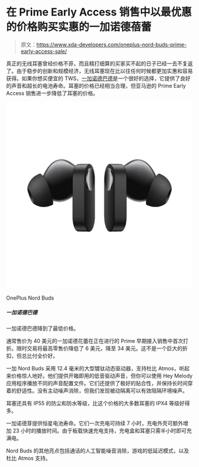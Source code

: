 # 在 Prime Early Access 销售中以最优惠的价格购买实惠的一加诺德蓓蕾

> 原文：<https://www.xda-developers.com/oneplus-nord-buds-prime-early-access-sale/>

真正的无线耳塞曾经价格不菲，而且精打细算的买家买不起的日子已经一去不复返了。由于稳步的创新和规模经济，无线耳塞现在比以往任何时候都更加实惠和容易获得。如果你想买便宜的 TWS，[一加诺德巴德](https://www.xda-developers.com/oneplus-nord-buds-review/)是一个很好的选择，它提供了良好的声音和超长的电池寿命。耳塞的价格已经相当合理，但亚马逊的 Prime Early Access 销售进一步降低了耳塞的价格。

 <picture>![The OnePlus Nord Buds are down to their lowesrt price.](img/fd1be1c5036c0942f15a43e0dc5a0541.png)</picture> 

OnePlus Nord Buds

##### 一加诺德巴德

一加诺德巴德降到了最低价格。

通常售价为 40 美元的一加诺德花蕾在正在进行的 Prime 早期接入销售中首次打折。限时交易将最高零售价降低了 6 美元，降至 34 美元。这不是一个巨大的折扣，但总比付全价好。

一加 Nord Buds 采用 12.4 毫米的大型镀钛动态驱动器，支持杜比 Atmos，听起来价格惊人地好。他们提供开箱即用的低音驱动声音，但你可以使用 Hey Melody 应用程序播放不同的声音配置文件。它们还提供了极好的贴合性，并保持长时间穿着的舒适性。没有主动噪声消除，但我们发现被动隔离可以有效阻隔环境噪声。

耳塞还具有 IP55 的防尘和防水等级，比这个价格的大多数耳塞的 IPX4 等级好得多。

一加诺德芽提供恒星电池寿命。它们一次充电可持续 7 小时，充电外壳可额外增加 23 小时的播放时间。由于板载快速充电支持，充电盒和耳塞只需半小时即可充满电。

Nord Buds 的其他亮点包括通话的人工智能噪音消除，游戏的低延迟模式，以及杜比 Atmos 支持。